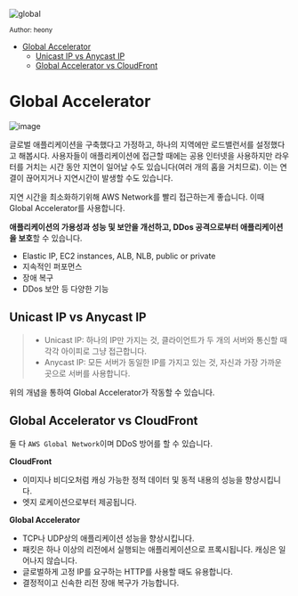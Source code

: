 ![global](https://github.com/oueya1479/aws-101/assets/147911523/2975d295-efd3-46f2-91c6-bb78c2533bcb)

<small>Author: heony</small>

- [Global Accelerator](#global-accelerator)
  - [Unicast IP vs Anycast IP](#unicast-ip-vs-anycast-ip)
  - [Global Accelerator vs CloudFront](#global-accelerator-vs-cloudfront)

# Global Accelerator

![image](https://d1.awsstatic.com/product-page-diagram_AWS-Global-Accelerator%402x.dd86ff5885ab5035037ad065d54120f8c44183fa.png)

글로벌 애플리케이션을 구축했다고 가정하고, 하나의 지역에만 로드밸런서를 설정했다고 해봅시다.
사용자들이 애플리케이션에 접근할 때에는 공용 인터넷을 사용하지만 라우터를 거치는 시간 동안 지연이 일어날 수도 있습니다(여러 개의 홉을 거치므로). 이는 연결이 끊어지거나 지연시간이 발생할 수도 있습니다.

지연 시간을 최소화하기위해 AWS Network를 빨리 접근하는게 좋습니다. 이때 Global Accelerator를 사용합니다.

**애플리케이션의 가용성과 성능 및 보안을 개선하고, DDos 공격으로부터 애플리케이션을 보호**할 수 있습니다.

- Elastic IP, EC2 instances, ALB, NLB, public or private
- 지속적인 퍼포먼스
- 장애 복구
- DDos 보안 등 다양한 기능

## Unicast IP vs Anycast IP

> - Unicast IP: 하나의 IP만 가지는 것, 클라이언트가 두 개의 서버와 통신할 때 각각 아이피로 그냥 접근합니다.
> - Anycast IP: 모든 서버가 동일한 IP를 가지고 있는 것, 자신과 가장 가까운 곳으로 서버를 사용합니다.

위의 개념을 통하여 Global Accelerator가 작동할 수 있습니다.

## Global Accelerator vs CloudFront
둘 다 `AWS Global Network`이며 DDoS 방어를 할 수 있습니다.

**CloudFront**
- 이미지나 비디오처럼 캐싱 가능한 정적 데이터 및 동적 내용의 성능을 향상시킵니다.
- 엣지 로케이션으로부터 제공됩니다.

**Global Accelerator**
- TCP나 UDP상의 애플리케이션 성능을 향상시킵니다.
- 패킷은 하나 이상의 리전에서 실행되는 애플리케이션으로 프록시됩니다. 캐싱은 일어나지 않습니다.
- 글로벌하게 고정 IP를 요구하는 HTTP를 사용할 때도 유용합니다.
- 결정적이고 신속한 리전 장애 복구가 가능합니다.